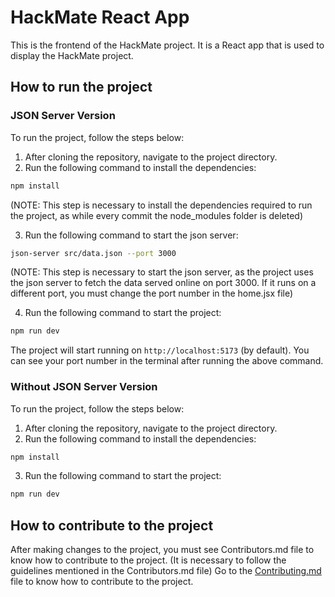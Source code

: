 # HackMate React App

This is the frontend of the HackMate project. It is a React app that is used to display the HackMate project.

## How to run the project

### JSON Server Version

To run the project, follow the steps below:

1. After cloning the repository, navigate to the project directory.
2. Run the following command to install the dependencies:

```bash
npm install
```
(NOTE: This step is necessary to install the dependencies required to run the project, as while every commit the node_modules folder is deleted)

3. Run the following command to start the json server:

```bash
json-server src/data.json --port 3000
```
(NOTE: This step is necessary to start the json server, as the project uses the json server to fetch the data served online on port 3000. If it runs on a different port, you must change the port number in the home.jsx file)

4. Run the following command to start the project:

```bash
npm run dev
```
The project will start running on `http://localhost:5173` (by default). You can see your port number in the terminal after running the above command.

### Without JSON Server Version

To run the project, follow the steps below:

1. After cloning the repository, navigate to the project directory.
2. Run the following command to install the dependencies:

```bash
npm install
```
3. Run the following command to start the project:

```bash
npm run dev
```

## How to contribute to the project

After making changes to the project, you must see Contributors.md file to know how to contribute to the project. (It is necessary to follow the guidelines mentioned in the Contributors.md file)
Go to the [Contributing.md](./Contributing.md) file to know how to contribute to the project.
